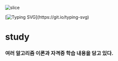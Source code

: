 <!-- 헤더 배너 -->
![slice](https://capsule-render.vercel.app/api?type=slice&color=auto&height=200&text=Hi%20there%20👋&fontAlign=70&fontAlignY=40&desc=junseong's%20GitHub&descAlign=82&descAlignY=70)

<!-- 타이핑 -->
[![Typing SVG](https://readme-typing-svg.demolab.com?font=Fira+Code&pause=1200&width=520&lines=AI+%26+Data+Enthusiast;RL+for+Quantum+Control;Welcome!)](https://git.io/typing-svg)





# study

### 여러 알고리즘 이론과 자격증 학습 내용을 담고 있다.
